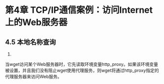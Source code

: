 # 第4章 TCP/IP通信案例：访问Internet上的Web服务器

## 4.5 本地名称查询

1.
当wget访问某个Web服务器时，它先读取环境变量http_proxy。如果该环境变量被设置，并且我们没有阻止wget使用代理服务，则wget将通过http_proxy指定的代理服务器来访问Web服务。
